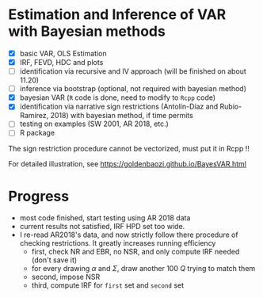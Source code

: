 # Estimation and Inference of VAR with Bayesian methods

- [x] basic VAR, OLS Estimation
- [x] IRF, FEVD, HDC and plots
- [ ] identification via recursive and IV approach (will be finished on about 11.20)
- [ ] inference via bootstrap (optional, not required with bayesian method)
- [x] bayesian VAR (`R` code is done, need to modify to `Rcpp` code)
- [x] identification via narrative sign restrictions (Antolín-Díaz and Rubio-Ramírez, 2018) with bayesian method, if time permits
- [ ] testing on examples (SW 2001, AR 2018, etc.)
- [ ] R package

The sign restriction procedure cannot be vectorized, must put it in Rcpp !!

For detailed illustration, see https://goldenbaozi.github.io/BayesVAR.html

# Progress

- most code finished, start testing using AR 2018 data
- current results not satisfied, IRF HPD set too wide.
- I re-read AR2018's data, and now strictly follow there procedure of checking restrictions. It greatly increases running efficiency
  - first, check NR and EBR, no NSR, and only compute IRF needed (don't save it)
  - for every drawing $\alpha$ and $\Sigma$, draw another 100 $Q$ trying to match them
  - second, impose NSR
  - third, compute IRF for `first` set and `second` set
